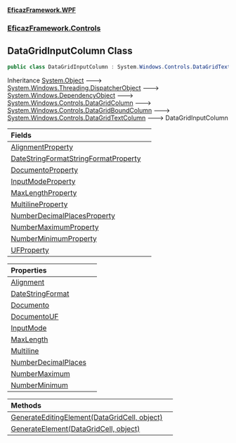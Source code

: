 #### [EficazFramework.WPF](EficazFrameworkWPF.md 'EficazFramework WPF')
### [EficazFramework.Controls](EficazFrameworkWPF.md#EficazFramework.Controls 'EficazFramework.Controls')

## DataGridInputColumn Class

```csharp
public class DataGridInputColumn : System.Windows.Controls.DataGridTextColumn
```

Inheritance [System.Object](https://docs.microsoft.com/en-us/dotnet/api/System.Object 'System.Object') &#129106; [System.Windows.Threading.DispatcherObject](https://docs.microsoft.com/en-us/dotnet/api/System.Windows.Threading.DispatcherObject 'System.Windows.Threading.DispatcherObject') &#129106; [System.Windows.DependencyObject](https://docs.microsoft.com/en-us/dotnet/api/System.Windows.DependencyObject 'System.Windows.DependencyObject') &#129106; [System.Windows.Controls.DataGridColumn](https://docs.microsoft.com/en-us/dotnet/api/System.Windows.Controls.DataGridColumn 'System.Windows.Controls.DataGridColumn') &#129106; [System.Windows.Controls.DataGridBoundColumn](https://docs.microsoft.com/en-us/dotnet/api/System.Windows.Controls.DataGridBoundColumn 'System.Windows.Controls.DataGridBoundColumn') &#129106; [System.Windows.Controls.DataGridTextColumn](https://docs.microsoft.com/en-us/dotnet/api/System.Windows.Controls.DataGridTextColumn 'System.Windows.Controls.DataGridTextColumn') &#129106; DataGridInputColumn

| Fields | |
| :--- | :--- |
| [AlignmentProperty](EficazFramework.Controls/DataGridInputColumn/AlignmentProperty.md 'EficazFramework.Controls.DataGridInputColumn.AlignmentProperty') | |
| [DateStringFormatStringFormatProperty](EficazFramework.Controls/DataGridInputColumn/DateStringFormatStringFormatProperty.md 'EficazFramework.Controls.DataGridInputColumn.DateStringFormatStringFormatProperty') | |
| [DocumentoProperty](EficazFramework.Controls/DataGridInputColumn/DocumentoProperty.md 'EficazFramework.Controls.DataGridInputColumn.DocumentoProperty') | |
| [InputModeProperty](EficazFramework.Controls/DataGridInputColumn/InputModeProperty.md 'EficazFramework.Controls.DataGridInputColumn.InputModeProperty') | |
| [MaxLengthProperty](EficazFramework.Controls/DataGridInputColumn/MaxLengthProperty.md 'EficazFramework.Controls.DataGridInputColumn.MaxLengthProperty') | |
| [MultilineProperty](EficazFramework.Controls/DataGridInputColumn/MultilineProperty.md 'EficazFramework.Controls.DataGridInputColumn.MultilineProperty') | |
| [NumberDecimalPlacesProperty](EficazFramework.Controls/DataGridInputColumn/NumberDecimalPlacesProperty.md 'EficazFramework.Controls.DataGridInputColumn.NumberDecimalPlacesProperty') | |
| [NumberMaximumProperty](EficazFramework.Controls/DataGridInputColumn/NumberMaximumProperty.md 'EficazFramework.Controls.DataGridInputColumn.NumberMaximumProperty') | |
| [NumberMinimumProperty](EficazFramework.Controls/DataGridInputColumn/NumberMinimumProperty.md 'EficazFramework.Controls.DataGridInputColumn.NumberMinimumProperty') | |
| [UFProperty](EficazFramework.Controls/DataGridInputColumn/UFProperty.md 'EficazFramework.Controls.DataGridInputColumn.UFProperty') | |

| Properties | |
| :--- | :--- |
| [Alignment](EficazFramework.Controls/DataGridInputColumn/Alignment.md 'EficazFramework.Controls.DataGridInputColumn.Alignment') | |
| [DateStringFormat](EficazFramework.Controls/DataGridInputColumn/DateStringFormat.md 'EficazFramework.Controls.DataGridInputColumn.DateStringFormat') | |
| [Documento](EficazFramework.Controls/DataGridInputColumn/Documento.md 'EficazFramework.Controls.DataGridInputColumn.Documento') | |
| [DocumentoUF](EficazFramework.Controls/DataGridInputColumn/DocumentoUF.md 'EficazFramework.Controls.DataGridInputColumn.DocumentoUF') | |
| [InputMode](EficazFramework.Controls/DataGridInputColumn/InputMode.md 'EficazFramework.Controls.DataGridInputColumn.InputMode') | |
| [MaxLength](EficazFramework.Controls/DataGridInputColumn/MaxLength.md 'EficazFramework.Controls.DataGridInputColumn.MaxLength') | |
| [Multiline](EficazFramework.Controls/DataGridInputColumn/Multiline.md 'EficazFramework.Controls.DataGridInputColumn.Multiline') | |
| [NumberDecimalPlaces](EficazFramework.Controls/DataGridInputColumn/NumberDecimalPlaces.md 'EficazFramework.Controls.DataGridInputColumn.NumberDecimalPlaces') | |
| [NumberMaximum](EficazFramework.Controls/DataGridInputColumn/NumberMaximum.md 'EficazFramework.Controls.DataGridInputColumn.NumberMaximum') | |
| [NumberMinimum](EficazFramework.Controls/DataGridInputColumn/NumberMinimum.md 'EficazFramework.Controls.DataGridInputColumn.NumberMinimum') | |

| Methods | |
| :--- | :--- |
| [GenerateEditingElement(DataGridCell, object)](EficazFramework.Controls/DataGridInputColumn/GenerateEditingElement(DataGridCell,object).md 'EficazFramework.Controls.DataGridInputColumn.GenerateEditingElement(System.Windows.Controls.DataGridCell, object)') | |
| [GenerateElement(DataGridCell, object)](EficazFramework.Controls/DataGridInputColumn/GenerateElement(DataGridCell,object).md 'EficazFramework.Controls.DataGridInputColumn.GenerateElement(System.Windows.Controls.DataGridCell, object)') | |
